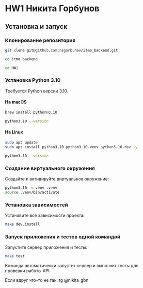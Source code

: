 
# HW1 Никита Горбунов

## Установка и запуск

### Клонирование репозитория

```bash
git clone git@github.com:nsgorbunov/itmo_backend.git
```
```bash 
cd itmo_backend
```
```bash 
cd HW1
```

### Установка Python 3.10

Требуется Python версии 3.10. 

#### На macOS

```bash
brew install python@3.10
```

```bash
python3.10 --version
```

#### На Linux

```bash
sudo apt update
sudo apt install python3.10 python3.10-venv python3.10-dev -y
```

```bash
python3.10 --version
```

### Создание виртуального окружения

Создайте и активируйте виртуальное окружение:

```bash
python3.10 -m venv .venv
source .venv/bin/activate
```

### Установка зависимостей

Установите все зависимости проекта:

```bash
make dev.install
```

### Запуск приложения и тестов одной командой

Запустите сервер приложения и тесты:

```bash
make test
```

Команда автоматически запустит сервер и выполнит тесты для проверки работы API.

Если вдруг что-то не так: tg @nikita_gbn